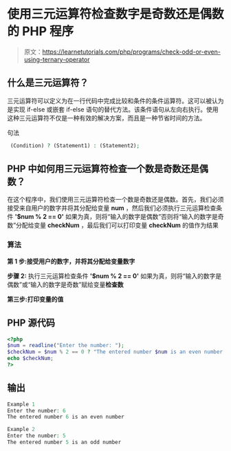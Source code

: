 # 使用三元运算符检查数字是奇数还是偶数的 PHP 程序

> 原文：<https://learnetutorials.com/php/programs/check-odd-or-even-using-ternary-operator>

## 什么是三元运算符？

三元运算符可以定义为在一行代码中完成比较和条件的条件运算符。这可以被认为是实现 if-else 或嵌套 if-else 语句的替代方法。该条件语句从左向右执行。使用这种三元运算符不仅是一种有效的解决方案，而且是一种节省时间的方法。

句法

```php
 (Condition) ? (Statement1) : (Statement2);

```

## PHP 中如何用三元运算符检查一个数是奇数还是偶数？

在这个程序中，我们使用三元运算符检查一个数是奇数还是偶数。首先，我们必须接受来自用户的数字并将其分配给变量 **num** ，然后我们必须执行三元运算检查条件 **'$num % 2 == 0'** 如果为真，则将“输入的数字是偶数”否则将“输入的数字是奇数”分配给变量 **checkNum** ，最后我们可以打印变量 **checkNum** 的值作为结果

### 算法

**第 1 步:**接受用户的数字，并将其分配给变量**数字**

**步骤 2:** 执行三元运算检查条件 **'$num % 2 == 0'** 如果为真，则将“输入的数字是偶数”或“输入的数字是奇数”赋给变量**检查数**

**第三步:**打印变量**的值**

## PHP 源代码

```php
<?php
$num = readline("Enter the number: ");
$checkNum = $num % 2 == 0 ? "The entered number $num is an even number " : "The entered number $num is an odd number ";
echo $checkNum;
?>

```

## 输出

```php
Example 1
Enter the number: 6
The entered number 6 is an even number

Example 2
Enter the number: 5
The entered number 5 is an odd number
```